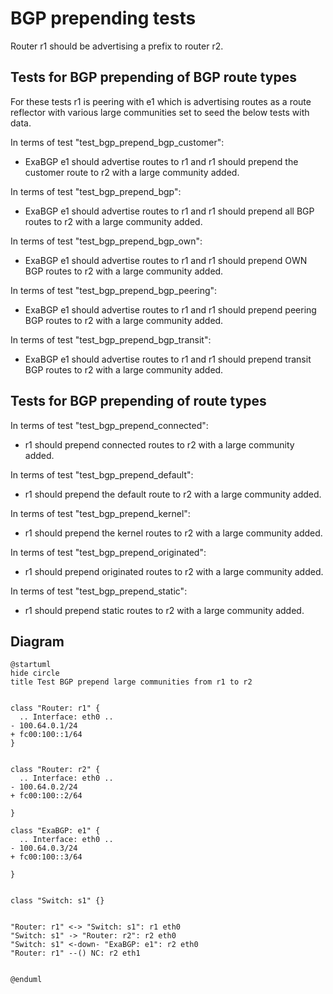 # BGP prepending tests

Router r1 should be advertising a prefix to router r2.

## Tests for BGP prepending of BGP route types

For these tests r1 is peering with e1 which is advertising routes as a route reflector with various large communities set to seed the below tests with data.

In terms of test "test_bgp_prepend_bgp_customer":
  - ExaBGP e1 should advertise routes to r1 and r1 should prepend the customer route to r2 with a large community added.

In terms of test "test_bgp_prepend_bgp":
  - ExaBGP e1 should advertise routes to r1 and r1 should prepend all BGP routes to r2 with a large community added.

In terms of test "test_bgp_prepend_bgp_own":
  - ExaBGP e1 should advertise routes to r1 and r1 should prepend OWN BGP routes to r2 with a large community added.

In terms of test "test_bgp_prepend_bgp_peering":
  - ExaBGP e1 should advertise routes to r1 and r1 should prepend peering BGP routes to r2 with a large community added.

In terms of test "test_bgp_prepend_bgp_transit":
  - ExaBGP e1 should advertise routes to r1 and r1 should prepend transit BGP routes to r2 with a large community added.

## Tests for BGP prepending of route types

In terms of test "test_bgp_prepend_connected":
  - r1 should prepend connected routes to r2 with a large community added.

In terms of test "test_bgp_prepend_default":
  - r1 should prepend the default route to r2 with a large community added.

In terms of test "test_bgp_prepend_kernel":
  - r1 should prepend the kernel routes to r2 with a large community added.

In terms of test "test_bgp_prepend_originated":
  - r1 should prepend originated routes to r2 with a large community added.

In terms of test "test_bgp_prepend_static":
  - r1 should prepend static routes to r2 with a large community added.


## Diagram

```plantuml
@startuml
hide circle
title Test BGP prepend large communities from r1 to r2


class "Router: r1" {
  .. Interface: eth0 ..
- 100.64.0.1/24
+ fc00:100::1/64
}


class "Router: r2" {
  .. Interface: eth0 ..
- 100.64.0.2/24
+ fc00:100::2/64

}

class "ExaBGP: e1" {
  .. Interface: eth0 ..
- 100.64.0.3/24
+ fc00:100::3/64

}


class "Switch: s1" {}


"Router: r1" <-> "Switch: s1": r1 eth0
"Switch: s1" -> "Router: r2": r2 eth0
"Switch: s1" <-down- "ExaBGP: e1": r2 eth0
"Router: r1" --() NC: r2 eth1


@enduml
```
